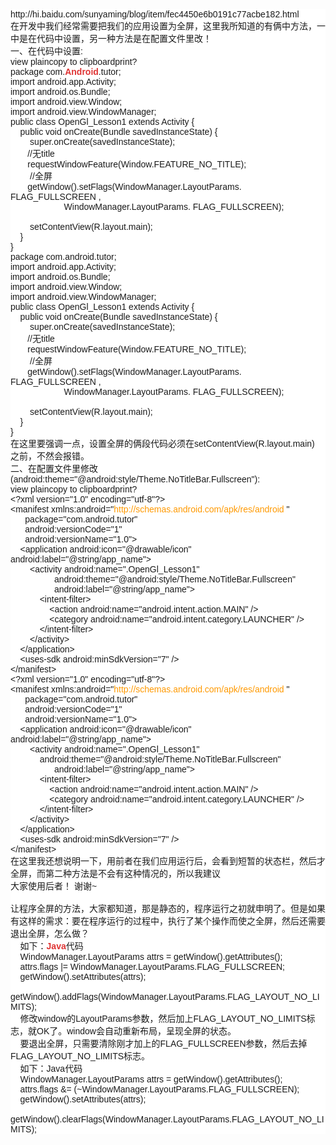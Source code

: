 <p style="margin-top:0px;margin-bottom:0px;padding:0px;font-family:Arial;font-size:14px;white-space:normal;background-color:#FFFFFF;">
	http://hi.baidu.com/sunyaming/blog/item/fec4450e6b0191c77acbe182.html
</p>
<p style="margin-top:0px;margin-bottom:0px;padding:0px;font-family:Arial;font-size:14px;white-space:normal;background-color:#FFFFFF;">
	在开发中我们经常需要把我们的应用设置为全屏，这里我所知道的有俩中方法，一中是在代码中设置，另一种方法是在配置文件里改！
</p>
<p style="margin-top:0px;margin-bottom:0px;padding:0px;font-family:Arial;font-size:14px;white-space:normal;background-color:#FFFFFF;">
	一、在代码中设置:
</p>
<p style="margin-top:0px;margin-bottom:0px;padding:0px;font-family:Arial;font-size:14px;white-space:normal;background-color:#FFFFFF;">
	view plaincopy to clipboardprint?<br />
package com.<a href="http://lib.csdn.net/base/android" class="replace_word" title="Android知识库" target="_blank" style="color:#DF3434;text-decoration-line:none;font-weight:bold;">Android</a>.tutor;&nbsp;&nbsp;&nbsp;<br />
import android.app.Activity;&nbsp;&nbsp;&nbsp;<br />
import android.os.Bundle;&nbsp;&nbsp;&nbsp;<br />
import android.view.Window;&nbsp;&nbsp;&nbsp;<br />
import android.view.WindowManager;&nbsp;&nbsp;&nbsp;<br />
public class OpenGl_Lesson1 extends Activity {&nbsp;&nbsp;&nbsp;<br />
&nbsp;&nbsp;&nbsp; public void onCreate(Bundle savedInstanceState) {&nbsp;&nbsp;&nbsp;<br />
&nbsp;&nbsp;&nbsp;&nbsp;&nbsp;&nbsp;&nbsp; super.onCreate(savedInstanceState);&nbsp;&nbsp;&nbsp;<br />
&nbsp;&nbsp;&nbsp;&nbsp;&nbsp;&nbsp; //无title&nbsp;&nbsp;&nbsp;&nbsp;&nbsp;<br />
&nbsp;&nbsp;&nbsp;&nbsp;&nbsp;&nbsp; requestWindowFeature(Window.FEATURE_NO_TITLE);&nbsp;&nbsp;&nbsp;&nbsp;&nbsp;<br />
&nbsp;&nbsp;&nbsp;&nbsp;&nbsp;&nbsp;&nbsp; //全屏&nbsp;&nbsp;&nbsp;&nbsp;&nbsp;<br />
&nbsp;&nbsp;&nbsp;&nbsp;&nbsp;&nbsp; getWindow().setFlags(WindowManager.LayoutParams. FLAG_FULLSCREEN ,&nbsp;&nbsp;&nbsp;&nbsp;&nbsp;&nbsp;&nbsp;<br />
&nbsp;&nbsp;&nbsp;&nbsp;&nbsp;&nbsp;&nbsp;&nbsp;&nbsp;&nbsp;&nbsp;&nbsp;&nbsp;&nbsp;&nbsp;&nbsp;&nbsp;&nbsp;&nbsp;&nbsp;&nbsp; WindowManager.LayoutParams. FLAG_FULLSCREEN);&nbsp;&nbsp;&nbsp;&nbsp;<br />
&nbsp;&nbsp;&nbsp;&nbsp;&nbsp;&nbsp;&nbsp;&nbsp;&nbsp;&nbsp;&nbsp;&nbsp;<br />
&nbsp;&nbsp;&nbsp;&nbsp;&nbsp;&nbsp;&nbsp; setContentView(R.layout.main);&nbsp;&nbsp;&nbsp;<br />
&nbsp;&nbsp;&nbsp; }&nbsp;&nbsp;&nbsp;<br />
}&nbsp;<br />
package com.android.tutor;<br />
import android.app.Activity;<br />
import android.os.Bundle;<br />
import android.view.Window;<br />
import android.view.WindowManager;<br />
public class OpenGl_Lesson1 extends Activity {<br />
&nbsp;&nbsp;&nbsp; public void onCreate(Bundle savedInstanceState) {<br />
&nbsp;&nbsp;&nbsp;&nbsp;&nbsp;&nbsp;&nbsp; super.onCreate(savedInstanceState);<br />
&nbsp;&nbsp;&nbsp;&nbsp;&nbsp;&nbsp; //无title&nbsp;<br />
&nbsp;&nbsp;&nbsp;&nbsp;&nbsp;&nbsp; requestWindowFeature(Window.FEATURE_NO_TITLE);&nbsp;<br />
&nbsp;&nbsp;&nbsp;&nbsp;&nbsp;&nbsp;&nbsp; //全屏&nbsp;<br />
&nbsp;&nbsp;&nbsp;&nbsp;&nbsp;&nbsp; getWindow().setFlags(WindowManager.LayoutParams. FLAG_FULLSCREEN ,&nbsp;&nbsp;&nbsp;&nbsp;<br />
&nbsp;&nbsp;&nbsp;&nbsp;&nbsp;&nbsp;&nbsp;&nbsp;&nbsp;&nbsp;&nbsp;&nbsp;&nbsp;&nbsp;&nbsp;&nbsp;&nbsp;&nbsp;&nbsp;&nbsp;&nbsp; WindowManager.LayoutParams. FLAG_FULLSCREEN);&nbsp;<br />
&nbsp;&nbsp;&nbsp;&nbsp;&nbsp;&nbsp;&nbsp;&nbsp;&nbsp;<br />
&nbsp;&nbsp;&nbsp;&nbsp;&nbsp;&nbsp;&nbsp; setContentView(R.layout.main);<br />
&nbsp;&nbsp;&nbsp; }<br />
}
</p>
<p style="margin-top:0px;margin-bottom:0px;padding:0px;font-family:Arial;font-size:14px;white-space:normal;background-color:#FFFFFF;">
	在这里要强调一点，设置全屏的俩段代码必须在setContentView(R.layout.main) 之前，不然会报错。
</p>
<p style="margin-top:0px;margin-bottom:0px;padding:0px;font-family:Arial;font-size:14px;white-space:normal;background-color:#FFFFFF;">
	二、在配置文件里修改(android:theme="@android:style/Theme.NoTitleBar.Fullscreen"):
</p>
<p style="margin-top:0px;margin-bottom:0px;padding:0px;font-family:Arial;font-size:14px;white-space:normal;background-color:#FFFFFF;">
	view plaincopy to clipboardprint?<br />
&lt;?xml version="1.0" encoding="utf-8"?&gt;&nbsp;&nbsp;&nbsp;<br />
&lt;manifest xmlns:android="<a href="http://schemas.android.com/apk/res/android" style="color:#FF9900;text-decoration-line:none;">http://schemas.android.com/apk/res/android</a>&nbsp;"&nbsp;<br />
&nbsp;&nbsp;&nbsp;&nbsp;&nbsp; package="com.android.tutor"&nbsp;<br />
&nbsp;&nbsp;&nbsp;&nbsp;&nbsp; android:versionCode="1"&nbsp;<br />
&nbsp;&nbsp;&nbsp;&nbsp;&nbsp; android:versionName="1.0"&gt;&nbsp;&nbsp;&nbsp;<br />
&nbsp;&nbsp;&nbsp; &lt;application android:icon="@drawable/icon" android:label="@string/app_name"&gt;&nbsp;&nbsp;&nbsp;<br />
&nbsp;&nbsp;&nbsp;&nbsp;&nbsp;&nbsp;&nbsp; &lt;activity android:name=".OpenGl_Lesson1"&nbsp;<br />
&nbsp;&nbsp;&nbsp;&nbsp;&nbsp;&nbsp;&nbsp;&nbsp;&nbsp;&nbsp;&nbsp;&nbsp;&nbsp;&nbsp;&nbsp;&nbsp;&nbsp; android:theme="@android:style/Theme.NoTitleBar.Fullscreen"&nbsp;<br />
&nbsp;&nbsp;&nbsp;&nbsp;&nbsp;&nbsp;&nbsp;&nbsp;&nbsp;&nbsp;&nbsp;&nbsp;&nbsp;&nbsp;&nbsp;&nbsp;&nbsp; android:label="@string/app_name"&gt;&nbsp;&nbsp;&nbsp;<br />
&nbsp;&nbsp;&nbsp;&nbsp;&nbsp;&nbsp;&nbsp;&nbsp;&nbsp;&nbsp;&nbsp; &lt;intent-filter&gt;&nbsp;&nbsp;&nbsp;<br />
&nbsp;&nbsp;&nbsp;&nbsp;&nbsp;&nbsp;&nbsp;&nbsp;&nbsp;&nbsp;&nbsp;&nbsp;&nbsp;&nbsp;&nbsp; &lt;action android:name="android.intent.action.MAIN" /&gt;&nbsp;&nbsp;&nbsp;<br />
&nbsp;&nbsp;&nbsp;&nbsp;&nbsp;&nbsp;&nbsp;&nbsp;&nbsp;&nbsp;&nbsp;&nbsp;&nbsp;&nbsp;&nbsp; &lt;category android:name="android.intent.category.LAUNCHER" /&gt;&nbsp;&nbsp;&nbsp;<br />
&nbsp;&nbsp;&nbsp;&nbsp;&nbsp;&nbsp;&nbsp;&nbsp;&nbsp;&nbsp;&nbsp; &lt;/intent-filter&gt;&nbsp;&nbsp;&nbsp;<br />
&nbsp;&nbsp;&nbsp;&nbsp;&nbsp;&nbsp;&nbsp; &lt;/activity&gt;&nbsp;&nbsp;&nbsp;<br />
&nbsp;&nbsp;&nbsp; &lt;/application&gt;&nbsp;&nbsp;&nbsp;<br />
&nbsp;&nbsp;&nbsp; &lt;uses-sdk android:minSdkVersion="7" /&gt;&nbsp;&nbsp;&nbsp;<br />
&lt;/manifest&gt;&nbsp;&nbsp;&nbsp;<br />
&lt;?xml version="1.0" encoding="utf-8"?&gt;<br />
&lt;manifest xmlns:android="<a href="http://schemas.android.com/apk/res/android" style="color:#FF9900;text-decoration-line:none;">http://schemas.android.com/apk/res/android</a>&nbsp;"<br />
&nbsp;&nbsp;&nbsp;&nbsp;&nbsp; package="com.android.tutor"<br />
&nbsp;&nbsp;&nbsp;&nbsp;&nbsp; android:versionCode="1"<br />
&nbsp;&nbsp;&nbsp;&nbsp;&nbsp; android:versionName="1.0"&gt;<br />
&nbsp;&nbsp;&nbsp; &lt;application android:icon="@drawable/icon" android:label="@string/app_name"&gt;<br />
&nbsp;&nbsp;&nbsp;&nbsp;&nbsp;&nbsp;&nbsp; &lt;activity android:name=".OpenGl_Lesson1"<br />
&nbsp;&nbsp;&nbsp;&nbsp;&nbsp;&nbsp;&nbsp; &nbsp;&nbsp;&nbsp; android:theme="@android:style/Theme.NoTitleBar.Fullscreen"<br />
&nbsp;&nbsp;&nbsp;&nbsp;&nbsp;&nbsp;&nbsp;&nbsp;&nbsp;&nbsp;&nbsp;&nbsp;&nbsp;&nbsp;&nbsp;&nbsp;&nbsp; android:label="@string/app_name"&gt;<br />
&nbsp;&nbsp;&nbsp;&nbsp;&nbsp;&nbsp;&nbsp;&nbsp;&nbsp;&nbsp;&nbsp; &lt;intent-filter&gt;<br />
&nbsp;&nbsp;&nbsp;&nbsp;&nbsp;&nbsp;&nbsp;&nbsp;&nbsp;&nbsp;&nbsp;&nbsp;&nbsp;&nbsp;&nbsp; &lt;action android:name="android.intent.action.MAIN" /&gt;<br />
&nbsp;&nbsp;&nbsp;&nbsp;&nbsp;&nbsp;&nbsp;&nbsp;&nbsp;&nbsp;&nbsp;&nbsp;&nbsp;&nbsp;&nbsp; &lt;category android:name="android.intent.category.LAUNCHER" /&gt;<br />
&nbsp;&nbsp;&nbsp;&nbsp;&nbsp;&nbsp;&nbsp;&nbsp;&nbsp;&nbsp;&nbsp; &lt;/intent-filter&gt;<br />
&nbsp;&nbsp;&nbsp;&nbsp;&nbsp;&nbsp;&nbsp; &lt;/activity&gt;<br />
&nbsp;&nbsp;&nbsp; &lt;/application&gt;<br />
&nbsp;&nbsp;&nbsp; &lt;uses-sdk android:minSdkVersion="7" /&gt;<br />
&lt;/manifest&gt;
</p>
<p style="margin-top:0px;margin-bottom:0px;padding:0px;font-family:Arial;font-size:14px;white-space:normal;background-color:#FFFFFF;">
	在这里我还想说明一下，用前者在我们应用运行后，会看到短暂的状态栏，然后才全屏，而第二种方法是不会有这种情况的，所以我建议
</p>
<p style="margin-top:0px;margin-bottom:0px;padding:0px;font-family:Arial;font-size:14px;white-space:normal;background-color:#FFFFFF;">
	大家使用后者！ 谢谢~
</p>
<p style="margin-top:0px;margin-bottom:0px;padding:0px;font-family:Arial;font-size:14px;white-space:normal;background-color:#FFFFFF;">
	&nbsp;
</p>
<p style="margin-top:0px;margin-bottom:0px;padding:0px;font-family:Arial;font-size:14px;white-space:normal;background-color:#FFFFFF;">
	让程序全屏的方法，大家都知道，那是静态的，程序运行之初就申明了。但是如果有这样的需求：要在程序运行的过程中，执行了某个操作而使之全屏，然后还需要退出全屏，怎么做？<br />
&nbsp;&nbsp;&nbsp; 如下：<a href="http://lib.csdn.net/base/javase" class="replace_word" title="Java SE知识库" target="_blank" style="color:#DF3434;text-decoration-line:none;font-weight:bold;">Java</a>代码&nbsp;<br />
&nbsp;&nbsp;&nbsp; WindowManager.LayoutParams attrs = getWindow().getAttributes();&nbsp;&nbsp;<br />
&nbsp;&nbsp;&nbsp; attrs.flags |= WindowManager.LayoutParams.FLAG_FULLSCREEN;&nbsp;&nbsp;<br />
&nbsp;&nbsp;&nbsp; getWindow().setAttributes(attrs);&nbsp;&nbsp;<br />
&nbsp;&nbsp;&nbsp; getWindow().addFlags(WindowManager.LayoutParams.FLAG_LAYOUT_NO_LIMITS);&nbsp;&nbsp;<br />
&nbsp;&nbsp;&nbsp; 修改window的LayoutParams参数，然后加上FLAG_LAYOUT_NO_LIMITS标志，就OK了。window会自动重新布局，呈现全屏的状态。<br />
&nbsp;&nbsp;&nbsp; 要退出全屏，只需要清除刚才加上的FLAG_FULLSCREEN参数，然后去掉FLAG_LAYOUT_NO_LIMITS标志。<br />
&nbsp;&nbsp;&nbsp; 如下：Java代码<br />
&nbsp;&nbsp;&nbsp; WindowManager.LayoutParams attrs = getWindow().getAttributes();&nbsp;&nbsp;<br />
&nbsp;&nbsp;&nbsp; attrs.flags &amp;= (~WindowManager.LayoutParams.FLAG_FULLSCREEN);&nbsp;&nbsp;<br />
&nbsp;&nbsp;&nbsp; getWindow().setAttributes(attrs);&nbsp;&nbsp;<br />
&nbsp;&nbsp;&nbsp; getWindow().clearFlags(WindowManager.LayoutParams.FLAG_LAYOUT_NO_LIMITS);
</p>